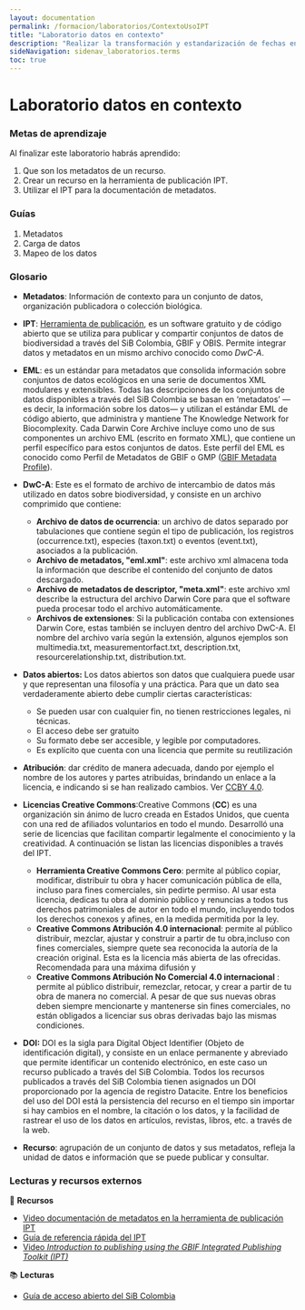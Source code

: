 ```yaml
---
layout: documentation
permalink: /formacion/laboratorios/ContextoUsoIPT
title: "Laboratorio datos en contexto"
description: "Realizar la transformación y estandarización de fechas en distintos formatos, al formato ISO 8601 (AAAA-MM-DD), de manera automática y masiva."
sideNavigation: sidenav_laboratorios.terms
toc: true
---
```


# Laboratorio datos en contexto

### Metas de aprendizaje

Al finalizar este laboratorio habrás aprendido:

1. Que son los metadatos de un recurso.
2. Crear un recurso en la herramienta de publicación IPT.
3. Utilizar el IPT para la documentación de metadatos.


### Guías

1. Metadatos
2. Carga de datos
3. Mapeo de los datos

### Glosario


- **Metadatos**: Información de contexto para un conjunto de datos, organización publicadora o colección biológica.

- **IPT**: [Herramienta de publicación](https://www.gbif.org/es/ipt), es un software gratuito y de código abierto que se utiliza para publicar y compartir conjuntos de datos de biodiversidad a través del SiB Colombia, GBIF y OBIS. Permite integrar datos y metadatos en un mismo archivo conocido como _DwC-A_.

- **EML**: es un estándar para metadatos que consolida información sobre conjuntos de datos ecológicos en una serie de documentos XML modulares y extensibles. Todas las descripciones de los conjuntos de datos disponibles a través del SiB Colombia se basan en ‘metadatos’ —es decir, la información sobre los datos— y utilizan el estándar EML de código abierto, que administra y mantiene The Knowledge Network for Biocomplexity.
Cada Darwin Core Archive incluye como uno de sus componentes un archivo EML (escrito en formato XML), que contiene un perfil específico para estos conjuntos de datos. Este perfil del EML es conocido como Perfil de Metadatos de GBIF o GMP ([GBIF Metadata Profile](https://eml.ecoinformatics.org/)).


- **DwC-A**: Este es el formato de archivo de intercambio de datos más utilizado en datos sobre biodiversidad, y consiste en un archivo comprimido que contiene:
  - **Archivo de datos de ocurrencia**: un archivo de datos separado por tabulaciones que contiene según el tipo de publicación, los registros (occurrence.txt), especies (taxon.txt) o eventos (event.txt), asociados a la publicación.
  - **Archivo de metadatos, "eml.xml"**: este archivo xml almacena toda la información que describe el contenido del conjunto de datos descargado.
  - **Archivo de metadatos de descriptor, "meta.xml"**: este archivo xml describe la estructura del archivo Darwin Core para que el software pueda procesar todo el archivo automáticamente.
  - **Archivos de extensiones**: Si la publicación contaba con extensiones Darwin Core, estas también se incluyen dentro del archivo DwC-A. El nombre del archivo varía según la extensión, algunos ejemplos son multimedia.txt, measurementorfact.txt, description.txt, resourcerelationship.txt, distribution.txt.


- **Datos abiertos:** Los datos abiertos son datos que cualquiera puede usar y que representan una filosofía y una práctica. Para que un dato sea verdaderamente abierto debe cumplir ciertas características:
  - Se pueden usar con cualquier fin, no tienen restricciones legales, ni técnicas.
  - El acceso debe ser gratuito
  - Su formato debe ser accesible, y legible por computadores.
  - Es explícito que cuenta con una licencia que permite su reutilización

- **Atribución**: dar crédito de manera adecuada, dando por ejemplo el nombre de los autores y partes atribuidas, brindando un enlace a la licencia, e indicando si se han realizado cambios. Ver [CCBY 4.0](https://creativecommons.org/licenses/by/4.0/deed.es).


- **Licencias Creative Commons**:Creative Commons (**CC**) es una organización sin ánimo de lucro creada en Estados Unidos, que cuenta con una red de afiliados voluntarios en todo el mundo. Desarrolló una serie de licencias que facilitan compartir legalmente el conocimiento y la creatividad. A continuación se listan las licencias disponibles a través del IPT.
  - **Herramienta Creative Commons Cero**: permite al público copiar, modificar, distribuir tu obra y hacer comunicación pública de ella, incluso para fines comerciales, sin pedirte permiso. Al usar esta licencia, dedicas tu obra al dominio público y renuncias a todos tus derechos patrimoniales de autor en todo el mundo, incluyendo todos los derechos conexos y afines, en la medida permitida por la ley.
  - **Creative Commons Atribución 4.0 internacional**: permite al público distribuir, mezclar, ajustar y construir a partir de tu obra,incluso con fines comerciales, siempre quete sea reconocida la autoría de la creación original. Esta es la licencia más abierta de las ofrecidas. Recomendada para una máxima difusión y 
  - **Creative Commons Atribución No Comercial 4.0 internacional** : permite al público distribuir, remezclar, retocar, y crear a partir de tu obra de manera no comercial. A pesar de que sus nuevas obras deben siempre mencionarte y mantenerse sin fines comerciales, no están obligados a licenciar sus obras derivadas bajo las mismas condiciones.

- **DOI:** DOI es la sigla para Digital Object Identifier (Objeto de identificación digital), y consiste en un enlace permanente y abreviado que permite identificar un contenido electrónico, en este caso un recurso publicado a través del SiB Colombia. Todos los recursos publicados a través del SiB Colombia tienen asignados un DOI proporcionado por la agencia de registro Datacite. Entre los beneficios del uso del DOI está la persistencia del recurso en el tiempo sin importar si hay cambios en el nombre, la citación o los datos, y la facilidad de rastrear el uso de los datos en artículos, revistas, libros, etc. a través de la web.

- **Recurso**: agrupación de un conjunto de datos y sus metadatos, refleja la unidad de datos e información que se puede publicar y consultar.

### Lecturas y recursos externos

:wrench: **Recursos**

* [Video documentación de metadatos en la herramienta de publicación IPT](https://youtu.be/9WkH9hoHc8w)
* [Guía de referencia rápida del IPT](https://github.com/gbif/ipt/wiki/IPT2ManualNotes_ES.wiki#gu%C3%ADa-de-referencia-r%C3%A1pida)
* [Video _Introduction to publishing using the GBIF Integrated Publishing Toolkit (IPT)_](https://youtu.be/eDH9IoTrMVE)

:books: **Lecturas**

* [Guía de acceso abierto del SiB Colombia](http://repository.humboldt.org.co/bitstream/handle/20.500.11761/35015/abc-sibcolombia.pdf?sequence=1&isAllowed=y)

